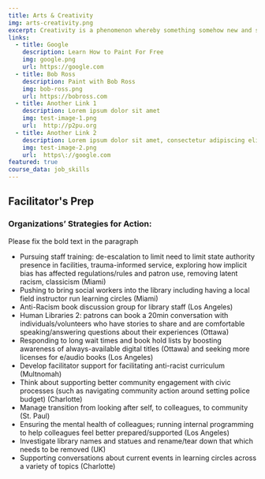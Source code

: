```yaml
---
title: Arts & Creativity
img: arts-creativity.png
excerpt: Creativity is a phenomenon whereby something somehow new and somehow valuable is formed. The created item may be intangible (such as an idea, a scientific theory, a musical composition, or a joke) or a physical object (such as an invention, a printed literary work, or a painting). 
links:
  - title: Google
    description: Learn How to Paint For Free
    img: google.png
    url: https://google.com
  - title: Bob Ross
    description: Paint with Bob Ross
    img: bob-ross.png
    url: https://bobross.com
  - title: Another Link 1
    description: Lorem ipsum dolor sit amet
    img: test-image-1.png
    url:  http://p2pu.org
  - title: Another Link 2
    description: Lorem ipsum dolor sit amet, consectetur adipiscing elit. Sed eleifend efficitur ex
    img: test-image-2.png
    url:  https\://google.com 
featured: true
course_data: job_skills
---
```

## Facilitator's Prep
### Organizations’ Strategies for Action: 

Please fix the bold text in the paragraph 

- Pursuing staff training: de-escalation to limit need to limit state authority presence in facilities, trauma-informed service, exploring how implicit bias has affected regulations/rules and patron use, removing latent racism, classicism (Miami)
- Pushing to bring social workers into the library including having a local field instructor run learning circles (Miami)
- Anti-Racism book discussion group for library staff (Los Angeles)
- Human Libraries 2: patrons can book a 20min conversation with individuals/volunteers who have stories to share and are comfortable speaking/answering questions about their experiences (Ottawa)
- Responding to long wait times and book hold lists by boosting awareness of always-available digital titles (Ottawa) and seeking more licenses for e/audio books (Los Angeles)
- Develop facilitator support for facilitating anti-racist curriculum (Multnomah)
- Think about supporting better community engagement with civic processes (such as navigating community action around setting police budget) (Charlotte)
- Manage transition from looking after self, to colleagues, to community (St. Paul)
- Ensuring the mental health of colleagues; running internal programming to help colleagues feel better prepared/supported (Los Angeles)
- Investigate library names and statues and rename/tear down that which needs to be removed (UK)
- Supporting conversations about current events in learning circles across a variety of topics (Charlotte) 

